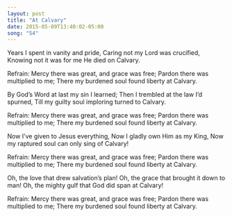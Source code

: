 ```yaml
---
layout: post
title: "At Calvary"
date: 2015-05-09T13:40:02-05:00
song: "54"
---
```

Years I spent in vanity and pride,
Caring not my Lord was crucified,
Knowing not it was for me He died on Calvary.

Refrain:
Mercy there was great, and grace was free;
Pardon there was multiplied to me;
There my burdened soul found liberty at Calvary.

By God’s Word at last my sin I learned;
Then I trembled at the law I’d spurned,
Till my guilty soul imploring turned to Calvary.

Refrain:
Mercy there was great, and grace was free;
Pardon there was multiplied to me;
There my burdened soul found liberty at Calvary.

Now I’ve given to Jesus everything,
Now I gladly own Him as my King,
Now my raptured soul can only sing of Calvary!

Refrain:
Mercy there was great, and grace was free;
Pardon there was multiplied to me;
There my burdened soul found liberty at Calvary.

Oh, the love that drew salvation’s plan!
Oh, the grace that brought it down to man!
Oh, the mighty gulf that God did span at Calvary!

Refrain:
Mercy there was great, and grace was free;
Pardon there was multiplied to me;
There my burdened soul found liberty at Calvary.
